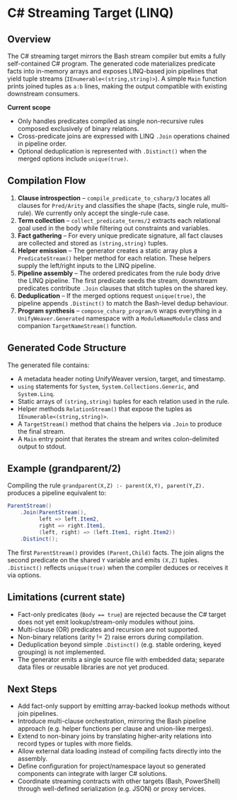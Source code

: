 # C# Streaming Target (LINQ)

## Overview

The C# streaming target mirrors the Bash stream compiler but emits a fully self-contained C# program. The generated code materializes predicate facts into in-memory arrays and exposes LINQ-based join pipelines that yield tuple streams (`IEnumerable<(string,string)>`). A simple `Main` function prints joined tuples as `a:b` lines, making the output compatible with existing downstream consumers.

**Current scope**
- Only handles predicates compiled as single non-recursive rules composed exclusively of binary relations.
- Cross-predicate joins are expressed with LINQ `.Join` operations chained in pipeline order.
- Optional deduplication is represented with `.Distinct()` when the merged options include `unique(true)`.

## Compilation Flow

1. **Clause introspection** – `compile_predicate_to_csharp/3` locates all clauses for `Pred/Arity` and classifies the shape (facts, single rule, multi-rule). We currently only accept the single-rule case.
2. **Term collection** – `collect_predicate_terms/2` extracts each relational goal used in the body while filtering out constraints and variables.
3. **Fact gathering** – For every unique predicate signature, all fact clauses are collected and stored as `(string,string)` tuples.
4. **Helper emission** – The generator creates a static array plus a `PredicateStream()` helper method for each relation. These helpers supply the left/right inputs to the LINQ pipeline.
5. **Pipeline assembly** – The ordered predicates from the rule body drive the LINQ pipeline. The first predicate seeds the stream, downstream predicates contribute `.Join` clauses that stitch tuples on the shared key.
6. **Deduplication** – If the merged options request `unique(true)`, the pipeline appends `.Distinct()` to match the Bash-level dedup behaviour.
7. **Program synthesis** – `compose_csharp_program/6` wraps everything in a `UnifyWeaver.Generated` namespace with a `ModuleNameModule` class and companion `TargetNameStream()` function.

## Generated Code Structure

The generated file contains:

- A metadata header noting UnifyWeaver version, target, and timestamp.
- `using` statements for `System`, `System.Collections.Generic`, and `System.Linq`.
- Static arrays of `(string,string)` tuples for each relation used in the rule.
- Helper methods `RelationStream()` that expose the tuples as `IEnumerable<(string,string)>`.
- A `TargetStream()` method that chains the helpers via `.Join` to produce the final stream.
- A `Main` entry point that iterates the stream and writes colon-delimited output to stdout.

## Example (grandparent/2)

Compiling the rule `grandparent(X,Z) :- parent(X,Y), parent(Y,Z).` produces a pipeline equivalent to:

```csharp
ParentStream()
    .Join(ParentStream(),
          left => left.Item2,
          right => right.Item1,
          (left, right) => (left.Item1, right.Item2))
    .Distinct();
```

The first `ParentStream()` provides `(Parent,Child)` facts. The join aligns the second predicate on the shared `Y` variable and emits `(X,Z)` tuples. `.Distinct()` reflects `unique(true)` when the compiler deduces or receives it via options.

## Limitations (current state)

- Fact-only predicates (`Body == true`) are rejected because the C# target does not yet emit lookup/stream-only modules without joins.
- Multi-clause (OR) predicates and recursion are not supported.
- Non-binary relations (arity != 2) raise errors during compilation.
- Deduplication beyond simple `.Distinct()` (e.g. stable ordering, keyed grouping) is not implemented.
- The generator emits a single source file with embedded data; separate data files or reusable libraries are not yet produced.

## Next Steps

- Add fact-only support by emitting array-backed lookup methods without join pipelines.
- Introduce multi-clause orchestration, mirroring the Bash pipeline approach (e.g. helper functions per clause and union-like merges).
- Extend to non-binary joins by translating higher-arity relations into record types or tuples with more fields.
- Allow external data loading instead of compiling facts directly into the assembly.
- Define configuration for project/namespace layout so generated components can integrate with larger C# solutions.
- Coordinate streaming contracts with other targets (Bash, PowerShell) through well-defined serialization (e.g. JSON) or proxy services.
